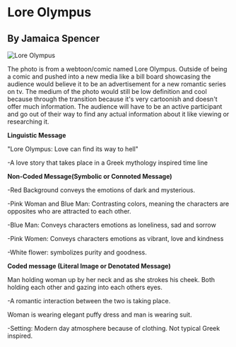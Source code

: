 # Lore Olympus

## By Jamaica Spencer

![Lore Olympus](https://user-images.githubusercontent.com/71411491/106788316-6aad7b80-6616-11eb-8748-075df7db5d58.jpg)


The photo is from a webtoon/comic named Lore Olympus. Outside of being a comic and pushed into a new media like a
bill board showcasing the audience would believe it to be an advertisement for a new romantic series on tv.
The medium of the photo would still be low definition and cool because through the transition because it's very cartoonish
and doesn't offer much information. The audience will have to be an active participant and go out of their way to find any
actual information about it like viewing or researching it.



**Linguistic Message**

"Lore Olympus: Love can find its way to hell"

-A love story that takes place in a Greek mythology inspired time line



**Non-Coded Message(Symbolic or Connoted Message)**

-Red Background conveys the emotions of dark and mysterious.

-Pink Woman and Blue Man: Contrasting colors, meaning the characters are opposites who are attracted to each other.

-Blue Man: Conveys characters emotions as loneliness, sad and sorrow

-Pink Women: Conveys characters emotions as vibrant, love and kindness

-White flower: symbolizes purity and goodness.



**Coded message (Literal Image or Denotated Message)**

Man holding woman up by her neck and as she strokes his cheek. Both holding each other and gazing into each others eyes.

-A romantic interaction between the two is taking place.

Woman is wearing elegant puffy dress and man is wearing suit.

-Setting: Modern day atmosphere because of clothing. Not typical Greek inspired.
